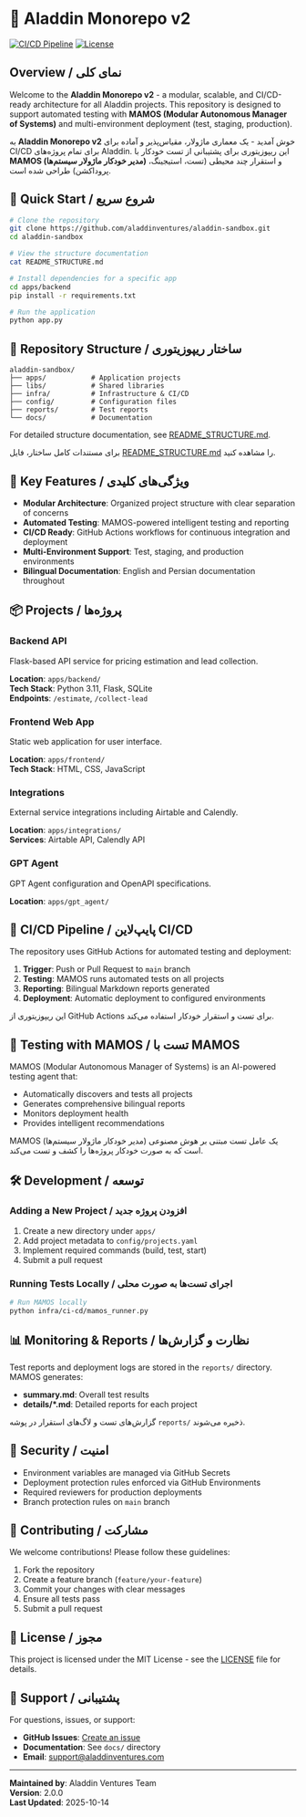 # 🧞 Aladdin Monorepo v2

[![CI/CD Pipeline](https://github.com/aladdinventures/aladdin-sandbox/actions/workflows/ci.yml/badge.svg)](https://github.com/aladdinventures/aladdin-sandbox/actions)
[![License](https://img.shields.io/badge/license-MIT-blue.svg)](LICENSE)

## Overview / نمای کلی

Welcome to the **Aladdin Monorepo v2** - a modular, scalable, and CI/CD-ready architecture for all Aladdin projects. This repository is designed to support automated testing with **MAMOS (Modular Autonomous Manager of Systems)** and multi-environment deployment (test, staging, production).

به **Aladdin Monorepo v2** خوش آمدید - یک معماری ماژولار، مقیاس‌پذیر و آماده برای CI/CD برای تمام پروژه‌های Aladdin. این ریپوزیتوری برای پشتیبانی از تست خودکار با **MAMOS (مدیر خودکار ماژولار سیستم‌ها)** و استقرار چند محیطی (تست، استیجینگ، پروداکشن) طراحی شده است.

## 🚀 Quick Start / شروع سریع

```bash
# Clone the repository
git clone https://github.com/aladdinventures/aladdin-sandbox.git
cd aladdin-sandbox

# View the structure documentation
cat README_STRUCTURE.md

# Install dependencies for a specific app
cd apps/backend
pip install -r requirements.txt

# Run the application
python app.py
```

## 📁 Repository Structure / ساختار ریپوزیتوری

```
aladdin-sandbox/
├── apps/           # Application projects
├── libs/           # Shared libraries
├── infra/          # Infrastructure & CI/CD
├── config/         # Configuration files
├── reports/        # Test reports
└── docs/           # Documentation
```

For detailed structure documentation, see [README_STRUCTURE.md](README_STRUCTURE.md).

برای مستندات کامل ساختار، فایل [README_STRUCTURE.md](README_STRUCTURE.md) را مشاهده کنید.

## 🎯 Key Features / ویژگی‌های کلیدی

- **Modular Architecture**: Organized project structure with clear separation of concerns
- **Automated Testing**: MAMOS-powered intelligent testing and reporting
- **CI/CD Ready**: GitHub Actions workflows for continuous integration and deployment
- **Multi-Environment Support**: Test, staging, and production environments
- **Bilingual Documentation**: English and Persian documentation throughout

## 📦 Projects / پروژه‌ها

### Backend API
Flask-based API service for pricing estimation and lead collection.

**Location**: `apps/backend/`  
**Tech Stack**: Python 3.11, Flask, SQLite  
**Endpoints**: `/estimate`, `/collect-lead`

### Frontend Web App
Static web application for user interface.

**Location**: `apps/frontend/`  
**Tech Stack**: HTML, CSS, JavaScript

### Integrations
External service integrations including Airtable and Calendly.

**Location**: `apps/integrations/`  
**Services**: Airtable API, Calendly API

### GPT Agent
GPT Agent configuration and OpenAPI specifications.

**Location**: `apps/gpt_agent/`

## 🔄 CI/CD Pipeline / پایپ‌لاین CI/CD

The repository uses GitHub Actions for automated testing and deployment:

1. **Trigger**: Push or Pull Request to `main` branch
2. **Testing**: MAMOS runs automated tests on all projects
3. **Reporting**: Bilingual Markdown reports generated
4. **Deployment**: Automatic deployment to configured environments

این ریپوزیتوری از GitHub Actions برای تست و استقرار خودکار استفاده می‌کند.

## 🧪 Testing with MAMOS / تست با MAMOS

MAMOS (Modular Autonomous Manager of Systems) is an AI-powered testing agent that:

- Automatically discovers and tests all projects
- Generates comprehensive bilingual reports
- Monitors deployment health
- Provides intelligent recommendations

MAMOS (مدیر خودکار ماژولار سیستم‌ها) یک عامل تست مبتنی بر هوش مصنوعی است که به صورت خودکار پروژه‌ها را کشف و تست می‌کند.

## 🛠️ Development / توسعه

### Adding a New Project / افزودن پروژه جدید

1. Create a new directory under `apps/`
2. Add project metadata to `config/projects.yaml`
3. Implement required commands (build, test, start)
4. Submit a pull request

### Running Tests Locally / اجرای تست‌ها به صورت محلی

```bash
# Run MAMOS locally
python infra/ci-cd/mamos_runner.py
```

## 📊 Monitoring & Reports / نظارت و گزارش‌ها

Test reports and deployment logs are stored in the `reports/` directory. MAMOS generates:

- **summary.md**: Overall test results
- **details/*.md**: Detailed reports for each project

گزارش‌های تست و لاگ‌های استقرار در پوشه `reports/` ذخیره می‌شوند.

## 🔐 Security / امنیت

- Environment variables are managed via GitHub Secrets
- Deployment protection rules enforced via GitHub Environments
- Required reviewers for production deployments
- Branch protection rules on `main` branch

## 📝 Contributing / مشارکت

We welcome contributions! Please follow these guidelines:

1. Fork the repository
2. Create a feature branch (`feature/your-feature`)
3. Commit your changes with clear messages
4. Ensure all tests pass
5. Submit a pull request

## 📄 License / مجوز

This project is licensed under the MIT License - see the [LICENSE](LICENSE) file for details.

## 🤝 Support / پشتیبانی

For questions, issues, or support:

- **GitHub Issues**: [Create an issue](https://github.com/aladdinventures/aladdin-sandbox/issues)
- **Documentation**: See `docs/` directory
- **Email**: support@aladdinventures.com

---

**Maintained by**: Aladdin Ventures Team  
**Version**: 2.0.0  
**Last Updated**: 2025-10-14

